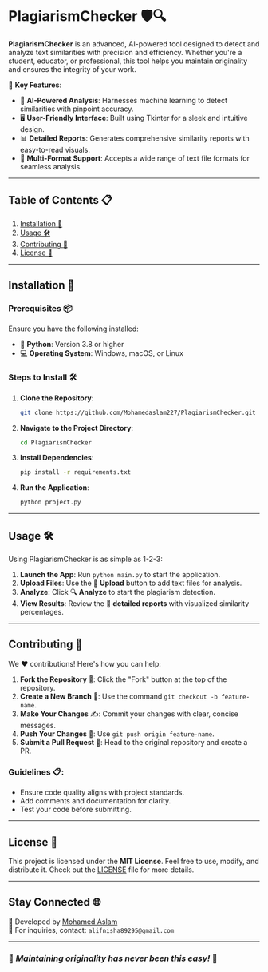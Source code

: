 # PlagiarismChecker 🛡️🔍

**PlagiarismChecker** is an advanced, AI-powered tool designed to detect and analyze text similarities with precision and efficiency. Whether you're a student, educator, or professional, this tool helps you maintain originality and ensures the integrity of your work. 

🌟 **Key Features**:
- 🧠 **AI-Powered Analysis**: Harnesses machine learning to detect similarities with pinpoint accuracy.
- 🖥️ **User-Friendly Interface**: Built using Tkinter for a sleek and intuitive design.
- 📊 **Detailed Reports**: Generates comprehensive similarity reports with easy-to-read visuals.
- 📂 **Multi-Format Support**: Accepts a wide range of text file formats for seamless analysis.

---

## Table of Contents 📋
1. [Installation 🚀](#installation)
2. [Usage 🛠️](#usage)
3. [Contributing 🤝](#contributing)
4. [License 📜](#license)

---

## Installation 🚀

### Prerequisites 📦
Ensure you have the following installed:
- 🐍 **Python**: Version 3.8 or higher
- 💻 **Operating System**: Windows, macOS, or Linux

### Steps to Install 🛠️

1. **Clone the Repository**:
   ```bash
   git clone https://github.com/Mohamedaslam227/PlagiarismChecker.git
   ```

2. **Navigate to the Project Directory**:
   ```bash
   cd PlagiarismChecker
   ```

3. **Install Dependencies**:
   ```bash
   pip install -r requirements.txt
   ```

4. **Run the Application**:
   ```bash
   python project.py
   ```

---

## Usage 🛠️

Using PlagiarismChecker is as simple as 1-2-3:

1. **Launch the App**: Run `python main.py` to start the application.
2. **Upload Files**: Use the 📂 **Upload** button to add text files for analysis.
3. **Analyze**: Click 🔍 **Analyze** to start the plagiarism detection.
4. **View Results**: Review the 🔎 **detailed reports** with visualized similarity percentages.

---

## Contributing 🤝

We ❤️ contributions! Here's how you can help:

1. **Fork the Repository** 🍴: Click the "Fork" button at the top of the repository.
2. **Create a New Branch** 🌿: Use the command `git checkout -b feature-name`.
3. **Make Your Changes** ✍️: Commit your changes with clear, concise messages.
4. **Push Your Changes** 🚀: Use `git push origin feature-name`.
5. **Submit a Pull Request** 🔄: Head to the original repository and create a PR.

### Guidelines 📋:
- Ensure code quality aligns with project standards.
- Add comments and documentation for clarity.
- Test your code before submitting.

---

## License 📜

This project is licensed under the **MIT License**. Feel free to use, modify, and distribute it. Check out the [LICENSE](https://github.com/Mohamedaslam227/PlagiarismChecker/blob/main/LICENSE) file for more details.

---

## Stay Connected 🌐

🌟 Developed by [Mohamed Aslam](https://github.com/Mohamedaslam227)  
📧 For inquiries, contact: `alifnisha89295@gmail.com`  

---

### 🌟 *Maintaining originality has never been this easy!* 🌟  
